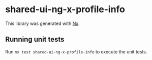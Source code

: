 # shared-ui-ng-x-profile-info

This library was generated with [Nx](https://nx.dev).

## Running unit tests

Run `nx test shared-ui-ng-x-profile-info` to execute the unit tests.
